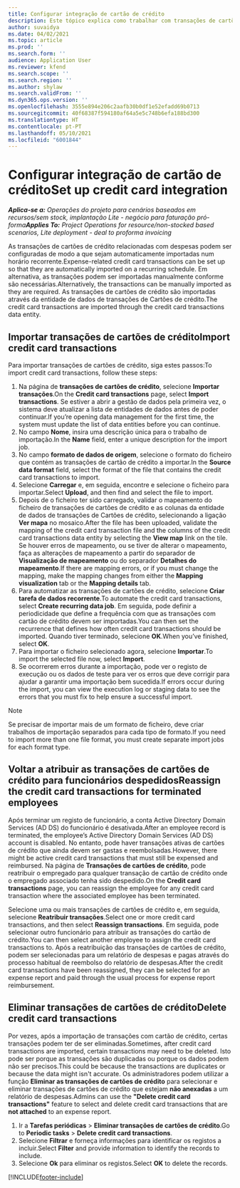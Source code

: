 ```yaml
---
title: Configurar integração de cartão de crédito
description: Este tópico explica como trabalhar com transações de cartões de crédito relacionados com despesas.
author: suvaidya
ms.date: 04/02/2021
ms.topic: article
ms.prod: ''
ms.search.form: ''
audience: Application User
ms.reviewer: kfend
ms.search.scope: ''
ms.search.region: ''
ms.author: shylaw
ms.search.validFrom: ''
ms.dyn365.ops.version: ''
ms.openlocfilehash: 3555e894e206c2aafb30b0df1e52efadd69b0713
ms.sourcegitcommit: 40f68387f594180af64a5e5c748b6efa188bd300
ms.translationtype: HT
ms.contentlocale: pt-PT
ms.lasthandoff: 05/10/2021
ms.locfileid: "6001844"
---
```

# <a name="set-up-credit-card-integration"></a><span data-ttu-id="94209-103">Configurar integração de cartão de crédito</span><span class="sxs-lookup"><span data-stu-id="94209-103">Set up credit card integration</span></span>

<span data-ttu-id="94209-104">_**Aplica-se a:** Operações do projeto para cenários baseados em recursos/sem stock, implantação Lite - negócio para faturação pró-forma_</span><span class="sxs-lookup"><span data-stu-id="94209-104">_**Applies To:** Project Operations for resource/non-stocked based scenarios, Lite deployment - deal to proforma invoicing_</span></span>

<span data-ttu-id="94209-105">As transações de cartões de crédito relacionadas com despesas podem ser configuradas de modo a que sejam automaticamente importadas num horário recorrente.</span><span class="sxs-lookup"><span data-stu-id="94209-105">Expense-related credit card transactions can be set up so that they are automatically imported on a recurring schedule.</span></span> <span data-ttu-id="94209-106">Em alternativa, as transações podem ser importadas manualmente conforme são necessárias.</span><span class="sxs-lookup"><span data-stu-id="94209-106">Alternatively, the transactions can be manually imported as they are required.</span></span> <span data-ttu-id="94209-107">As transações de cartões de crédito são importadas através da entidade de dados de transações de Cartões de crédito.</span><span class="sxs-lookup"><span data-stu-id="94209-107">The credit card transactions are imported through the credit card transactions data entity.</span></span>

## <a name="import-credit-card-transactions"></a><span data-ttu-id="94209-108">Importar transações de cartões de crédito</span><span class="sxs-lookup"><span data-stu-id="94209-108">Import credit card transactions</span></span>

<span data-ttu-id="94209-109">Para importar transações de cartões de crédito, siga estes passos:</span><span class="sxs-lookup"><span data-stu-id="94209-109">To import credit card transactions, follow these steps:</span></span>

1. <span data-ttu-id="94209-110">Na página de **transações de cartões de crédito**, selecione **Importar transações**.</span><span class="sxs-lookup"><span data-stu-id="94209-110">On the **Credit card transactions** page, select **Import transactions**.</span></span> <span data-ttu-id="94209-111">Se estiver a abrir a gestão de dados pela primeira vez, o sistema deve atualizar a lista de entidades de dados antes de poder continuar.</span><span class="sxs-lookup"><span data-stu-id="94209-111">If you’re opening data management for the first time, the system must update the list of data entities before you can continue.</span></span>
2. <span data-ttu-id="94209-112">No campo **Nome**, insira uma descrição única para o trabalho de importação.</span><span class="sxs-lookup"><span data-stu-id="94209-112">In the **Name** field, enter a unique description for the import job.</span></span>
3. <span data-ttu-id="94209-113">No campo **formato de dados de origem**, selecione o formato do ficheiro que contém as transações de cartão de crédito a importar.</span><span class="sxs-lookup"><span data-stu-id="94209-113">In the **Source data format** field, select the format of the file that contains the credit card transactions to import.</span></span>
4. <span data-ttu-id="94209-114">Selecione **Carregar** e, em seguida, encontre e selecione o ficheiro para importar.</span><span class="sxs-lookup"><span data-stu-id="94209-114">Select **Upload**, and then find and select the file to import.</span></span>
5. <span data-ttu-id="94209-115">Depois de o ficheiro ter sido carregado, validar o mapeamento do ficheiro de transações de cartões de crédito e as colunas da entidade de dados de transações de Cartões de crédito, selecionando a ligação **Ver mapa** no mosaico.</span><span class="sxs-lookup"><span data-stu-id="94209-115">After the file has been uploaded, validate the mapping of the credit card transaction file and the columns of the credit card transactions data entity by selecting the **View map** link on the tile.</span></span> <span data-ttu-id="94209-116">Se houver erros de mapeamento, ou se tiver de alterar o mapeamento, faça as alterações de mapeamento a partir do separador de **Visualização de mapeamento** ou do separador **Detalhes do mapeamento**.</span><span class="sxs-lookup"><span data-stu-id="94209-116">If there are mapping errors, or if you must change the mapping, make the mapping changes from either the **Mapping visualization** tab or the **Mapping details** tab.</span></span>
6. <span data-ttu-id="94209-117">Para automatizar as transações de cartões de crédito, selecione **Criar tarefa de dados recorrente**.</span><span class="sxs-lookup"><span data-stu-id="94209-117">To automate the credit card transactions, select **Create recurring data job**.</span></span> <span data-ttu-id="94209-118">Em seguida, pode definir a periodicidade que define a frequência com que as transações com cartão de crédito devem ser importadas.</span><span class="sxs-lookup"><span data-stu-id="94209-118">You can then set the recurrence that defines how often credit card transactions should be imported.</span></span> <span data-ttu-id="94209-119">Quando tiver terminado, selecione **OK**.</span><span class="sxs-lookup"><span data-stu-id="94209-119">When you’ve finished, select **OK**.</span></span>
7. <span data-ttu-id="94209-120">Para importar o ficheiro selecionado agora, selecione **Importar**.</span><span class="sxs-lookup"><span data-stu-id="94209-120">To import the selected file now, select **Import**.</span></span>
8. <span data-ttu-id="94209-121">Se ocorrerem erros durante a importação, pode ver o registo de execução ou os dados de teste para ver os erros que deve corrigir para ajudar a garantir uma importação bem sucedida.</span><span class="sxs-lookup"><span data-stu-id="94209-121">If errors occur during the import, you can view the execution log or staging data to see the errors that you must fix to help ensure a successful import.</span></span>

> [!NOTE]
> <span data-ttu-id="94209-122">Se precisar de importar mais de um formato de ficheiro, deve criar trabalhos de importação separados para cada tipo de formato.</span><span class="sxs-lookup"><span data-stu-id="94209-122">If you need to import more than one file format, you must create separate import jobs for each format type.</span></span>

## <a name="reassign-the-credit-card-transactions-for-terminated-employees"></a><span data-ttu-id="94209-123">Voltar a atribuir as transações de cartões de crédito para funcionários despedidos</span><span class="sxs-lookup"><span data-stu-id="94209-123">Reassign the credit card transactions for terminated employees</span></span>

<span data-ttu-id="94209-124">Após terminar um registo de funcionário, a conta Active Directory Domain Services (AD DS) do funcionário é desativada.</span><span class="sxs-lookup"><span data-stu-id="94209-124">After an employee record is terminated, the employee’s Active Directory Domain Services (AD DS) account is disabled.</span></span> <span data-ttu-id="94209-125">No entanto, pode haver transações ativas de cartões de crédito que ainda devem ser gastas e reembolsadas.</span><span class="sxs-lookup"><span data-stu-id="94209-125">However, there might be active credit card transactions that must still be expensed and reimbursed.</span></span> <span data-ttu-id="94209-126">Na página de **Transações de cartões de crédito**, pode reatribuir o empregado para qualquer transação de cartão de crédito onde o empregado associado tenha sido despedido.</span><span class="sxs-lookup"><span data-stu-id="94209-126">On the **Credit card transactions** page, you can reassign the employee for any credit card transaction where the associated employee has been terminated.</span></span>

<span data-ttu-id="94209-127">Selecione uma ou mais transações de cartões de crédito e, em seguida, selecione **Reatribuir transações**.</span><span class="sxs-lookup"><span data-stu-id="94209-127">Select one or more credit card transactions, and then select **Reassign transactions**.</span></span> <span data-ttu-id="94209-128">Em seguida, pode selecionar outro funcionário para atribuir as transações do cartão de crédito.</span><span class="sxs-lookup"><span data-stu-id="94209-128">You can then select another employee to assign the credit card transactions to.</span></span> <span data-ttu-id="94209-129">Após a reatribuição das transações de cartões de crédito, podem ser selecionadas para um relatório de despesas e pagas através do processo habitual de reembolso do relatório de despesas.</span><span class="sxs-lookup"><span data-stu-id="94209-129">After the credit card transactions have been reassigned, they can be selected for an expense report and paid through the usual process for expense report reimbursement.</span></span>

## <a name="delete-credit-card-transactions"></a><span data-ttu-id="94209-130">Eliminar transações de cartões de crédito</span><span class="sxs-lookup"><span data-stu-id="94209-130">Delete credit card transactions</span></span> 

<span data-ttu-id="94209-131">Por vezes, após a importação de transações com cartão de crédito, certas transações podem ter de ser eliminadas.</span><span class="sxs-lookup"><span data-stu-id="94209-131">Sometimes, after credit card transactions are imported, certain transactions may need to be deleted.</span></span> <span data-ttu-id="94209-132">Isto pode ser porque as transações são duplicadas ou porque os dados podem não ser precisos.</span><span class="sxs-lookup"><span data-stu-id="94209-132">This could be because the transactions are duplicates or because the data might isn't accurate.</span></span> <span data-ttu-id="94209-133">Os administradores podem utilizar a função **Eliminar as transações de cartões de crédito** para selecionar e eliminar transações de cartões de crédito que estejam **não anexadas** a um relatório de despesas.</span><span class="sxs-lookup"><span data-stu-id="94209-133">Admins can use the **"Delete credit card transactions"** feature to select and delete credit card transactions that are **not attached** to an expense report.</span></span> 

1. <span data-ttu-id="94209-134">Ir a **Tarefas periódicas** > **Eliminar transações de cartões de crédito**.</span><span class="sxs-lookup"><span data-stu-id="94209-134">Go to **Periodic tasks** > **Delete credit card transactions**.</span></span>
2. <span data-ttu-id="94209-135">Selecione **Filtrar** e forneça informações para identificar os registos a incluir.</span><span class="sxs-lookup"><span data-stu-id="94209-135">Select **Filter** and provide information to identify the records to include.</span></span>
3. <span data-ttu-id="94209-136">Selecione **Ok** para eliminar os registos.</span><span class="sxs-lookup"><span data-stu-id="94209-136">Select **OK** to delete the records.</span></span> 

[!INCLUDE[footer-include](../includes/footer-banner.md)]
